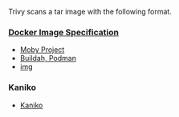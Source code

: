 Trivy scans a tar image with the following format.

### [Docker Image Specification][docker]
- [Moby Project][moby]
- [Buildah, Podman][buildah]
- [img][img]
### Kaniko
- [Kaniko][kaniko]

[docker]: https://github.com/moby/moby/tree/master/image/spec
[moby]: https://github.com/moby/moby/
[buildah]: https://github.com/containers/buildah
[img]: https://github.com/genuinetools/img
[kaniko]: https://github.com/GoogleContainerTools/kaniko
